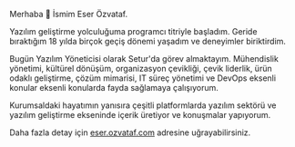Merhaba 👋  İsmim Eser Özvataf.

Yazılım geliştirme yolculuğuma programcı titriyle başladım. Geride bıraktığım 18 yılda birçok geçiş dönemi yaşadım ve deneyimler biriktirdim.

Bugün Yazılım Yöneticisi olarak Setur'da görev almaktayım. Mühendislik yönetimi, kültürel dönüşüm, organizasyon çevikliği, çevik liderlik, ürün odaklı geliştirme, çözüm mimarisi, IT süreç yönetimi ve DevOps eksenli konular eksenli konularda fayda sağlamaya çalışıyorum.

Kurumsaldaki hayatımın yanısıra çeşitli platformlarda yazılım sektörü ve yazılım geliştirme ekseninde içerik üretiyor ve konuşmalar yapıyorum.

Daha fazla detay için [eser.ozvataf.com](eser.ozvataf.com) adresine uğrayabilirsiniz. 

<!--
**eserozvataf/eserozvataf** is a ✨ _special_ ✨ repository because its `README.md` (this file) appears on your GitHub profile.

Here are some ideas to get you started:

- 🔭 I’m currently working on ...
- 🌱 I’m currently learning ...
- 👯 I’m looking to collaborate on ...
- 🤔 I’m looking for help with ...
- 💬 Ask me about ...
- 📫 How to reach me: ...
- 😄 Pronouns: ...
- ⚡ Fun fact: ...
-->
